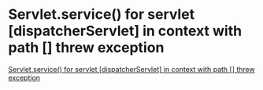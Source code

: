 # Servlet.service() for servlet [dispatcherServlet] in context with path [] threw exception
[Servlet.service() for servlet [dispatcherServlet] in context with path [] threw exception](https://aiwithcloud.com/2022/09/19/servlet-service_for_servlet_dispatcherservlet_in_context_with_path__threw_exception/)